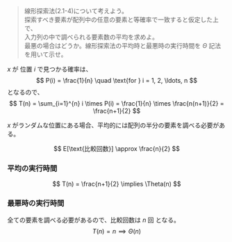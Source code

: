 > 線形探索法(2.1-4)について考えよう。</br>
> 探索すべき要素が配列中の任意の要素と等確率で一致すると仮定した上で、</br>
> 入力列の中で調べられる要素数の平均を求めよ。</br>
> 最悪の場合はどうか。線形探索法の平均時と最悪時の実行時間を $\Theta$ 記法を用いて示せ。

$x$ が 位置 $i$ で見つかる確率は、
$$
P(i) = \frac{1}{n} \quad \text{for } i = 1, 2, \ldots, n
$$
となるので、
$$
T(n)  = \sum_{i=1}^{n} i \times P(i) = \frac{1}{n} \times \frac{n(n+1)}{2} = \frac{n+1}{2}
$$


$x$ がランダムな位置にある場合、平均的には配列の半分の要素を調べる必要がある。

$$
E[\text{比較回数}] \approx \frac{n}{2}
$$

### 平均の実行時間
$$
T(n) = \frac{n+1}{2} \implies \Theta(n)
$$

### 最悪時の実行時間
全ての要素を調べる必要があるので、比較回数は $n$ 回 となる。
$$
T(n) = n \implies \Theta(n)
$$
